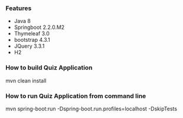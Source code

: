 ### Features
- Java 8
- Springboot 2.2.0.M2
- Thymeleaf 3.0
- bootstrap 4.3.1
- JQuery 3.3.1
- H2﻿

### How to build Quiz Application
mvn clean install

### How to run Quiz Application from command line
mvn spring-boot:run -Dspring-boot.run.profiles=localhost -DskipTests
